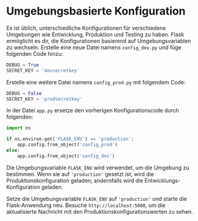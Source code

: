 # Umgebungsbasierte Konfiguration

Es ist üblich, unterschiedliche Konfigurationen für verschiedene Umgebungen wie Entwicklung, Produktion und Testing zu haben. Flask ermöglicht es dir, die Konfigurationen basierend auf Umgebungsvariablen zu wechseln. Erstelle eine neue Datei namens `config_dev.py` und füge folgenden Code hinzu:

```python
DEBUG = True
SECRET_KEY = 'devsecretkey'
```

Erstelle eine weitere Datei namens `config_prod.py` mit folgendem Code:

```python
DEBUG = False
SECRET_KEY = 'prodsecretkey'
```

In der Datei `app.py` ersetze den vorherigen Konfigurationscode durch folgenden:

```python
import os

if os.environ.get('FLASK_ENV') == 'production':
    app.config.from_object('config_prod')
else:
    app.config.from_object('config_dev')
```

Die Umgebungsvariable `FLASK_ENV` wird verwendet, um die Umgebung zu bestimmen. Wenn sie auf `'production'` gesetzt ist, wird die Produktionskonfiguration geladen; andernfalls wird die Entwicklungs-Konfiguration geladen.

Setze die Umgebungsvariable `FLASK_ENV` auf `'production'` und starte die Flask-Anwendung neu. Besuche `http://localhost:5000`, um die aktualisierte Nachricht mit den Produktionskonfigurationswerten zu sehen.
